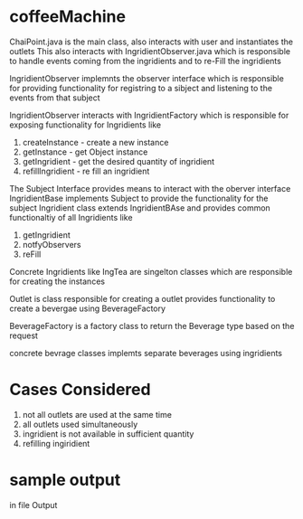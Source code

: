 # coffeeMachine

ChaiPoint.java is the main class, also interacts with user and instantiates the outlets
This also interacts with IngridientObserver.java which is responsible to handle events coming from the ingridients and to re-Fill the ingridients

IngridientObserver implemnts the observer interface which is responsible for providing functionality for registring to a sibject and listening to the events from that subject

IngridientObserver interacts with IngridientFactory which is responsible for exposing functionality for Ingridients like
1. createInstance - create a new instance
2. getInstance - get Object instance
3. getIngridient - get the desired quantity of ingridient
4. refillIngridient - re fill an ingridient

The Subject Interface provides means to interact with the oberver interface
IngridientBase implements Subject to provide the functionality for the subject
Ingridient class extends IngridientBAse and provides common functionaltiy of all Ingridients
like
1. getIngridient
2. notfyObservers
3. reFill

Concrete Ingridients like IngTea are singelton classes which are responsible for creating the instances

Outlet is class responsible for creating a outlet
provides functionality to create a bevergae using BeverageFactory

BeverageFactory is a factory class to return the Beverage type based on the request

concrete bevrage classes implemts separate beverages using ingridients

# Cases Considered

1. not all outlets are used at the same time
2. all outlets used simultaneously 
3. ingridient is not available in sufficient  quantity
4. refilling ingiridient

# sample output

in file Output

